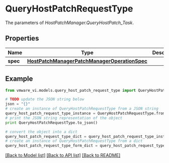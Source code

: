 # QueryHostPatchRequestType

The parameters of *HostPatchManager.QueryHostPatch_Task*. 

## Properties
Name | Type | Description | Notes
------------ | ------------- | ------------- | -------------
**spec** | [**HostPatchManagerPatchManagerOperationSpec**](HostPatchManagerPatchManagerOperationSpec.md) |  | [optional] 

## Example

```python
from vmware_vi.models.query_host_patch_request_type import QueryHostPatchRequestType

# TODO update the JSON string below
json = "{}"
# create an instance of QueryHostPatchRequestType from a JSON string
query_host_patch_request_type_instance = QueryHostPatchRequestType.from_json(json)
# print the JSON string representation of the object
print QueryHostPatchRequestType.to_json()

# convert the object into a dict
query_host_patch_request_type_dict = query_host_patch_request_type_instance.to_dict()
# create an instance of QueryHostPatchRequestType from a dict
query_host_patch_request_type_form_dict = query_host_patch_request_type.from_dict(query_host_patch_request_type_dict)
```
[[Back to Model list]](../README.md#documentation-for-models) [[Back to API list]](../README.md#documentation-for-api-endpoints) [[Back to README]](../README.md)


